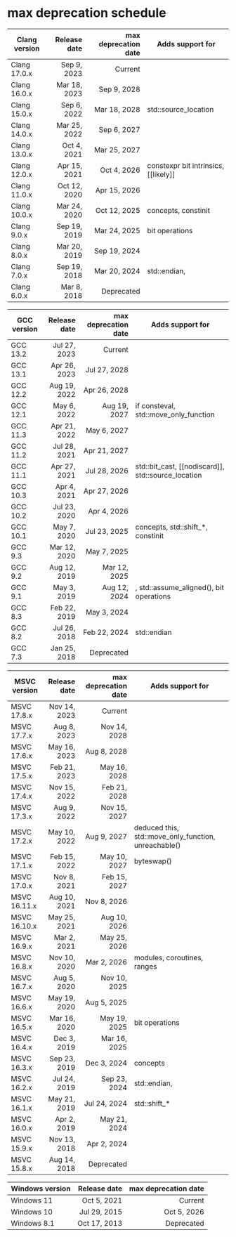 # max deprecation schedule

|Clang version|Release date|max deprecation date|Adds support for                    |
|-------------|-----------:|-------------------:|------------------------------------|
|Clang 17.0.x |Sep  9, 2023|             Current|                                    |
|Clang 16.0.x |Mar 18, 2023|        Sep  9, 2028|                                    |
|Clang 15.0.x |Sep  6, 2022|        Mar 18, 2028|std::source_location                |
|Clang 14.0.x |Mar 25, 2022|        Sep  6, 2027|                                    |
|Clang 13.0.x |Oct  4, 2021|        Mar 25, 2027|                                    |
|Clang 12.0.x |Apr 15, 2021|        Oct  4, 2026|constexpr bit intrinsics, [[likely]]|
|Clang 11.0.x |Oct 12, 2020|        Apr 15, 2026|                                    |
|Clang 10.0.x |Mar 24, 2020|        Oct 12, 2025|concepts, constinit                 |
|Clang 9.0.x  |Sep 19, 2019|        Mar 24, 2025|bit operations                      |
|Clang 8.0.x  |Mar 20, 2019|        Sep 19, 2024|                                    |
|Clang 7.0.x  |Sep 19, 2018|        Mar 20, 2024|std::endian, <version>              |
|Clang 6.0.x  |Mar  8, 2018|          Deprecated|                                    |

|GCC version|Release date|max deprecation date|Adds support for                                  |
|-----------|-----------:|-------------------:|--------------------------------------------------|
|GCC 13.2   |Jul 27, 2023|             Current|                                                  |
|GCC 13.1   |Apr 26, 2023|        Jul 27, 2028|                                                  |
|GCC 12.2   |Aug 19, 2022|        Apr 26, 2028|                                                  |
|GCC 12.1   |May  6, 2022|        Aug 19, 2027|if consteval, std::move_only_function             |
|GCC 11.3   |Apr 21, 2022|        May  6, 2027|                                                  |
|GCC 11.2   |Jul 28, 2021|        Apr 21, 2027|                                                  |
|GCC 11.1   |Apr 27, 2021|        Jul 28, 2026|std::bit_cast, [[nodiscard]], std::source_location|
|GCC 10.3   |Apr  4, 2021|        Apr 27, 2026|                                                  |
|GCC 10.2   |Jul 23, 2020|        Apr  4, 2026|                                                  |
|GCC 10.1   |May  7, 2020|        Jul 23, 2025|concepts, std::shift_*, constinit                 |
|GCC 9.3    |Mar 12, 2020|        May  7, 2025|                                                  |
|GCC 9.2    |Aug 12, 2019|        Mar 12, 2025|                                                  |
|GCC 9.1    |May  3, 2019|        Aug 12, 2024|<version>, std::assume_aligned(), bit operations  |
|GCC 8.3    |Feb 22, 2019|        May  3, 2024|                                                  |
|GCC 8.2    |Jul 26, 2018|        Feb 22, 2024|std::endian                                       |
|GCC 7.3    |Jan 25, 2018|          Deprecated|                                                  |

|MSVC version      |Release date|max deprecation date|Adds support for                                    |
|------------------|-----------:|-------------------:|----------------------------------------------------|
|MSVC 17.8.x       |Nov 14, 2023|             Current|                                                    |
|MSVC 17.7.x       |Aug  8, 2023|        Nov 14, 2028|                                                    |
|MSVC 17.6.x       |May 16, 2023|        Aug  8, 2028|                                                    |
|MSVC 17.5.x       |Feb 21, 2023|        May 16, 2028|                                                    |
|MSVC 17.4.x       |Nov 15, 2022|        Feb 21, 2028|<stacktrace>                                        |
|MSVC 17.3.x       |Aug  9, 2022|        Nov 15, 2027|<expected>                                          |
|MSVC 17.2.x       |May 10, 2022|        Aug  9, 2027|deduced this, std::move_only_function, unreachable()|
|MSVC 17.1.x       |Feb 15, 2022|        May 10, 2027|byteswap()                                          |
|MSVC 17.0.x       |Nov  8, 2021|        Feb 15, 2027|                                                    |
|MSVC 16.11.x      |Aug 10, 2021|        Nov  8, 2026|                                                    |
|MSVC 16.10.x      |May 25, 2021|        Aug 10, 2026|                                                    |
|MSVC 16.9.x       |Mar  2, 2021|        May 25, 2026|                                                    |
|MSVC 16.8.x       |Nov 10, 2020|        Mar  2, 2026|modules, coroutines, ranges                         |
|MSVC 16.7.x       |Aug  5, 2020|        Nov 10, 2025|                                                    |
|MSVC 16.6.x       |May 19, 2020|        Aug  5, 2025|                                                    |
|MSVC 16.5.x       |Mar 16, 2020|        May 19, 2025|bit operations                                      |
|MSVC 16.4.x       |Dec  3, 2019|        Mar 16, 2025|                                                    |
|MSVC 16.3.x       |Sep 23, 2019|        Dec  3, 2024|concepts                                            |
|MSVC 16.2.x       |Jul 24, 2019|        Sep 23, 2024|std::endian, <version>                              |
|MSVC 16.1.x       |May 21, 2019|        Jul 24, 2024|std::shift_*                                        |
|MSVC 16.0.x       |Apr  2, 2019|        May 21, 2024|                                                    |
|MSVC 15.9.x       |Nov 13, 2018|        Apr  2, 2024|                                                    |
|MSVC 15.8.x       |Aug 14, 2018|          Deprecated|                                                    |

|Windows version|Release date|max deprecation date|
|---------------|-----------:|-------------------:|
|Windows 11     |Oct  5, 2021|             Current|
|Windows 10     |Jul 29, 2015|        Oct  5, 2026|
|Windows 8.1    |Oct 17, 2013|          Deprecated|
